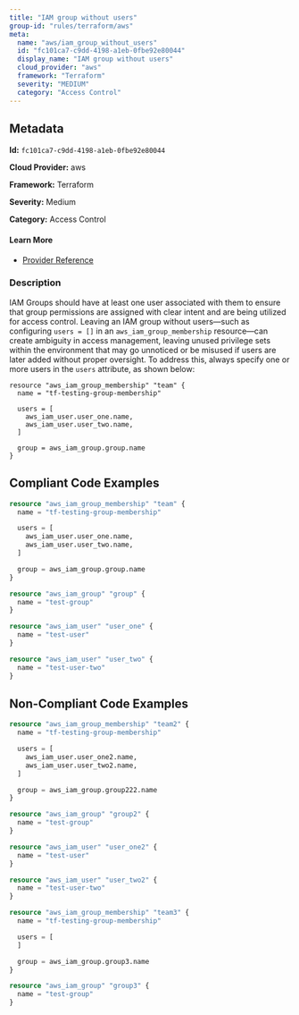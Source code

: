 ```yaml
---
title: "IAM group without users"
group-id: "rules/terraform/aws"
meta:
  name: "aws/iam_group_without_users"
  id: "fc101ca7-c9dd-4198-a1eb-0fbe92e80044"
  display_name: "IAM group without users"
  cloud_provider: "aws"
  framework: "Terraform"
  severity: "MEDIUM"
  category: "Access Control"
---
```

## Metadata

**Id:** `fc101ca7-c9dd-4198-a1eb-0fbe92e80044`

**Cloud Provider:** aws

**Framework:** Terraform

**Severity:** Medium

**Category:** Access Control

#### Learn More

 - [Provider Reference](https://registry.terraform.io/providers/hashicorp/aws/latest/docs/resources/iam_group_membership#users)

### Description

 IAM Groups should have at least one user associated with them to ensure that group permissions are assigned with clear intent and are being utilized for access control. Leaving an IAM group without users—such as configuring `users = []` in an `aws_iam_group_membership` resource—can create ambiguity in access management, leaving unused privilege sets within the environment that may go unnoticed or be misused if users are later added without proper oversight. To address this, always specify one or more users in the `users` attribute, as shown below:

```
resource "aws_iam_group_membership" "team" {
  name = "tf-testing-group-membership"

  users = [
    aws_iam_user.user_one.name,
    aws_iam_user.user_two.name,
  ]

  group = aws_iam_group.group.name
}
```



## Compliant Code Examples
```terraform
resource "aws_iam_group_membership" "team" {
  name = "tf-testing-group-membership"

  users = [
    aws_iam_user.user_one.name,
    aws_iam_user.user_two.name,
  ]

  group = aws_iam_group.group.name
}

resource "aws_iam_group" "group" {
  name = "test-group"
}

resource "aws_iam_user" "user_one" {
  name = "test-user"
}

resource "aws_iam_user" "user_two" {
  name = "test-user-two"
}

```
## Non-Compliant Code Examples
```terraform
resource "aws_iam_group_membership" "team2" {
  name = "tf-testing-group-membership"

  users = [
    aws_iam_user.user_one2.name,
    aws_iam_user.user_two2.name,
  ]

  group = aws_iam_group.group222.name
}

resource "aws_iam_group" "group2" {
  name = "test-group"
}

resource "aws_iam_user" "user_one2" {
  name = "test-user"
}

resource "aws_iam_user" "user_two2" {
  name = "test-user-two"
}

resource "aws_iam_group_membership" "team3" {
  name = "tf-testing-group-membership"

  users = [
  ]

  group = aws_iam_group.group3.name
}

resource "aws_iam_group" "group3" {
  name = "test-group"
}

```